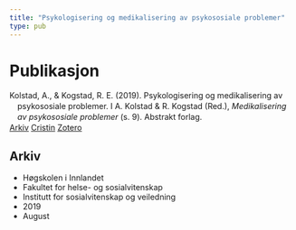 ```yaml
---
title: "Psykologisering og medikalisering av psykososiale problemer"
type: pub
---
```

<h1>Publikasjon</h1>
<article id="csl-bib-container-DCH4GLG2" class="csl-bib-container">
  <div class="csl-bib-body" style="line-height: 1.35; padding-left: 1em; text-indent:-1em;">
  <div class="csl-entry">Kolstad, A., &amp; Kogstad, R. E. (2019). Psykologisering og medikalisering av psykososiale problemer. I A. Kolstad &amp; R. Kogstad (Red.), <i>Medikalisering av psykososiale problemer</i> (s. 9). Abstrakt forlag.</div>
</div>
  <div class="csl-bib-buttons">
    <a href="#taxonomy-article-DCH4GLG2" class="csl-bib-button">Arkiv</a>
    <a href="https://app.cristin.no/results/show.jsf?id=1718270" alt="Cristin URL" class="csl-bib-button">Cristin</a>
    <a href="http://zotero.org/groups/5022929/items/DCH4GLG2" alt="Zotero URL" class="csl-bib-button">Zotero</a>
  </div>
  <div id="csl-bib-meta-container-DCH4GLG2"></div>
</article>
<div id="csl-bib-meta-DCH4GLG2" class="csl-bib-meta">
  <article id="taxonomy-article-DCH4GLG2" class="taxonomy-article">
    <h1>Arkiv</h1>
    <ul>
      <li>Høgskolen i Innlandet</li>
      <li>Fakultet for helse- og sosialvitenskap</li>
      <li>Institutt for sosialvitenskap og veiledning</li>
      <li>2019</li>
      <li>August</li>
    </ul>
  </article>
</div>

